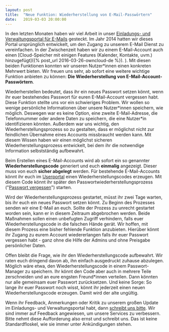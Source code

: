 ```yaml
---
layout: post
title:  "Neue Funktion: Wiederherstellung von E-Mail-Passwörtern"
date:   2019-03-03 20:00:00
---
```



In den letzten Monaten haben wir viel Arbeit in unser [Einladungs- und Verwaltungsportal für E-Mails](https://users.systemli.org) gesteckt. Im Jahr  2014 hatten wir dieses Portal ursprünglich entwickelt, um den Zugang zu unserem E-Mail Dienst zu vereinfachen. In der Zwischenzeit haben wir zu einem E-Mail-Account auch einen [Cloud-Speicher mit einigen Features (Kalender, Kontakte, uvm.) hinzugefügt]({% post_url 2016-03-26-owncloud-de %}).
). Mit diesen beiden Funktionen konnten wir unseren Nutzer\*innen einen konkreten Mehrwert bieten. Wir freuen uns sehr, ab sofort eine weitere wichtige Funktion anbieten zu können: **Die Wiederherstellung von E-Mail-Account-Passwörtern**.

<!--more-->

Wiederherstellen bedeutet, dass ihr ein neues Passwort setzen könnt, wenn ihr euer bestehendes Passwort für euren E-Mail-Account vergessen habt. Diese Funktion stellte uns vor ein schwieriges Problem. Wir wollen so wenige persönliche Informationen über unsere Nutzer\*innen speichern, wie möglich. Deswegen war es keine Option, eine zweite E-Mail-Adresse, die Telefonnummer oder andere Daten zu speichern, die eine Nutzer\*in identifizieren könnten. Außerdem war uns wichtig, den Wiederherstellungsprozess so zu gestalten, dass er möglichst nicht zur feindlichen Übernahme eines Accounts missbraucht werden kann. Mit diesem Wissen haben wir einen möglichst sicheren Wiederherstellungsprozess entwickelt, bei dem ihr die notwendige Information selbstständig aufbewahrt.

Beim Erstellen eines E-Mail-Accounts wird ab sofort ein so genannter **Wiederherstellungscode** generiert und euch **einmalig** angezeigt. Dieser muss von euch **sicher abgelegt** werden. Für bestehende E-Mail-Accounts könnt ihr euch im [Userportal](https://users.systemli.org) einen Wiederherstellungscodes erzeugen. Mit diesem Code könnt ihr später den Passwortwiederherstellungsprozess ("[Passwort vergessen](https://users.systemli.org/recovery)") starten.

Wird der Wiederherstellungsprozess gestartet, müsst ihr zwei Tage warten, bis ihr euch ein neues Passwort setzen könnt. Zu Beginn des Prozesses senden wir eine E-Mail an euch. Sollte der Prozess zu unrecht gestartet worden sein, kann er in diesem Zeitraum abgebrochen werden. Beide Maßnahmen sollen einen unbefugten Zugriff verhindern, falls euer Wiederherstellungscode in die falschen Hände gerät.
Wir hoffen, mit diesem Prozess eine bisher fehlende Funktion anzubieten. Hierüber könnt ihr  Zugang zu eurem Account wiedererlangen falls ihr euer Passwort vergessen habt - ganz ohne die Hilfe der Admins und ohne Preisgabe persönlicher Daten.

Offen bleibt die Frage, wie ihr den Wiederherstellungscode aufbewahrt. Wir raten euch dringend davon ab, ihn einfach ausgedruckt zuhause abzulegen. Möglich wäre etwa, den Wiederherstellungscode in einem Passwort-Manager zu speichern. Ihr könnt den Code aber auch in mehrere Teile zerschneiden und an eure engsten Freund\*innen verteilen. Dann könnten nur alle gemeinsam euer Passwort zurücksetzen. Und keine Sorge: So lange ihr euer Passwort noch wisst, könnt ihr jederzeit einen neuen Wiederherstellungscode erzeugen. Damit wird der alte ungültig.

Wenn ihr Feedback, Anmerkungen oder Kritik zu unserem großen Update im Einladungs- und Verwaltungsportal habt, dann [schreibt uns bitte](/kontakt.html). Wir sind immer auf Feedback angewiesen, um unsere Services zu verbessern. Bitte nehmt diese Aufforderung also ernst und schreibt uns. Das ist keine Standardfloskel, wie sie immer unter Ankündigungen stehen.
